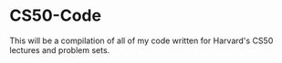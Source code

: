 # CS50-Code
This will be a compilation of all of my code written for Harvard's CS50 lectures and problem sets. 
